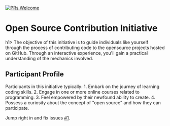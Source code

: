 [![PRs Welcome](https://img.shields.io/badge/PRs-welcome-brightgreen.svg?style=flat-square)](CONTRIBUTING.md)


<h1> Open Source Contribution Initiative </h1>h1>
The objective of this initiative is to guide individuals like yourself through the process of contributing code to the opensource projects hosted on GitHub. Through an interactive experience, you'll gain a practical understanding of the mechanics involved.

<h2> Participant Profile </h2>
Participants in this initiative typically:
1. Embark on the journey of learning coding skills.
2. Engage in one or more online courses related to programming.
3. Feel empowered by their newfound ability to create.
4. Possess a curiosity about the concept of "open source" and how they can participate.

Jump right in and fix issues [#1](https://github.com/danthareja/contribute-to-open-source/issues/1).

